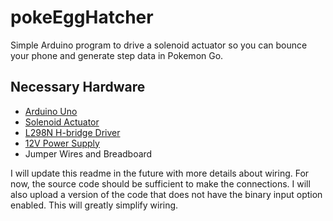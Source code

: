 # pokeEggHatcher
Simple Arduino program to drive a solenoid actuator so you can bounce your phone and generate step data in Pokemon Go.

## Necessary Hardware
- [Arduino Uno](https://www.amazon.com/RoboGets-Compatible-ATmega328P-Microcontroller-Electronics/dp/B01N4LP86I/ref=sr_1_1_sspa)
- [Solenoid Actuator](https://www.amazon.com/gp/product/B01MRDHWGY/ref=ppx_yo_dt_b_asin_title_o03_s00)
- [L298N H-bridge Driver](https://www.amazon.com/Qunqi-Controller-Module-Stepper-Arduino/dp/B014KMHSW6/ref=sr_1_1_sspa)
- [12V Power Supply](https://www.amazon.com/R-Tech-UL-Listed-Switching-Supply-Adapter/dp/B00FEOB4EI/ref=sr_1_3)
- Jumper Wires and Breadboard

I will update this readme in the future with more details about wiring. For now, the source code should be sufficient to make the connections. I will also upload a version of the code that does not have the binary input option enabled. This will greatly simplify wiring. 
